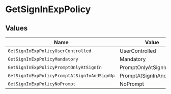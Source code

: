 # GetSignInExpPolicy


## Values

| Name                                        | Value                                       |
| ------------------------------------------- | ------------------------------------------- |
| `GetSignInExpPolicyUserControlled`          | UserControlled                              |
| `GetSignInExpPolicyMandatory`               | Mandatory                                   |
| `GetSignInExpPolicyPromptOnlyAtSignIn`      | PromptOnlyAtSignIn                          |
| `GetSignInExpPolicyPromptAtSignInAndSignUp` | PromptAtSignInAndSignUp                     |
| `GetSignInExpPolicyNoPrompt`                | NoPrompt                                    |